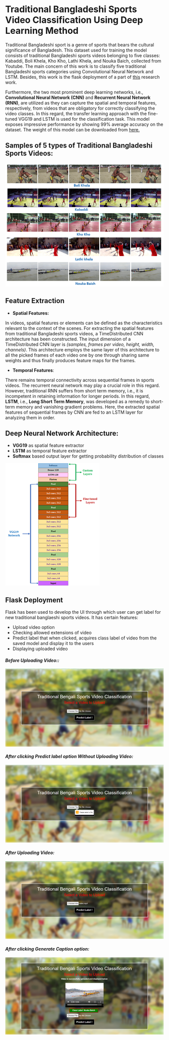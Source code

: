# Traditional Bangladeshi Sports Video Classification Using Deep Learning Method
Traditional Bangladeshi sport is a genre of sports that bears the cultural significance of Bangladesh. This dataset used for training the model consists of traditional Bangladeshi sports videos belonging to five classes: Kabaddi, Boli Khela, Kho Kho, Lathi Khela, and Nouka Baich, collected from Youtube. The main concern of this work is to classify five traditional Bangladeshi sports categories using Convolutional Neural Network and LSTM. Besides, this work is the flask deployment of a part of [this](https://www.mdpi.com/2076-3417/11/5/2149) research work.  

Furthermore, the two most prominent deep learning networks, i.e., **Convolutional Neural Network (CNN)** and **Recurrent Neural Network (RNN)**, are utilized as they can capture the spatial and temporal features, respectively, from videos that are obligatory for correctly classifying the video classes. In this regard, the transfer learning approach with the fine-tuned VGG19 and LSTM is used for the classification task. This model exposes impressive performance by showing 99% average accuracy on the dataset. The weight of this model can be downloaded from [here.](https://drive.google.com/file/d/1-680QHcNBAa1HmKy1HeZ2ZTaq6BB1fjp/view?usp=sharing)


## Samples of 5 types of Traditional Bangladeshi Sports Videos:
![Alt text](images/dataset.png?raw=true "Title")


## Feature Extraction
- **Spatial Features:**

In videos, spatial features or elements can be defined as the characteristics relevant to the context of the scenes. For extracting the spatial features from traditional Bangladeshi sports videos, a TimeDistributed CNN architecture has been constructed. The input dimension of a TimeDistributed CNN layer is *(samples, frames per video, height, width, channels)*. This architecture employs the same layer of this architecture to all the picked frames of each video one by one through sharing same weights and thus finally produces feature maps for the frames.

- **Temporal Features**:

There remains temporal connectivity across sequential frames in sports videos. The recurrent neural network may play a crucial role in this regard. However, traditional RNN suffers from short term memory, i.e., it is incompetent in retaining information for longer periods. In this regard, **LSTM**, i.e., **Long Short Term Memory**, was developed as a remedy to short-term memory and vanishing gradient problems. Here, the extracted spatial features of sequential frames by CNN are fed to an LSTM layer for analyzing them in order.

## Deep Neural Network Architecture:
- **VGG19** as spatial feature extractor
- **LSTM** as temporal feature extractor
- **Softmax** based output layer for getting probability distribution of classes

![Alt text](images/vgg19model.png?raw=true "Title")

## Flask Deployment
Flask has been used to develop the UI through which user can get label for new traditional banglaeshi sports videos. It has certain features:
- Upload video option
- Checking allowed extensions of video
- Predict label that when clicked, acquires class label of video from the saved model and display it to the users
- Displaying uploaded video

#### *Before Uploading Video::* 
![Alt text](images/flask1.PNG?raw=true "Title")
#### *After clicking Predict label option Without Uploading Video:*
![Alt text](images/flask2.PNG?raw=true "Title")
#### *After Uploading Video:*
![Alt text](images/flask3.PNG?raw=true "Title")
#### *After clicking Generate Caption option:*
![Alt text](images/flask4.PNG?raw=true "Title")
